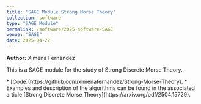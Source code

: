 ```yaml
---
title: "SAGE Module Strong Morse Theory"
collection: software
type: "SAGE Module"
permalink: /software/2025-software-SAGE
venue: "SAGE"
date: 2025-04-22
---
```


**Author:** Ximena Fernández
<p>
This is a SAGE module for the study of Strong Discrete Morse Theory.
</p>
* [Code](https://github.com/ximenafernandez/Strong-Morse-Theory).
* Examples and description of the algorithms can be found in the associated article [Strong Discrete Morse Theory](https://arxiv.org/pdf/2504.15729).

